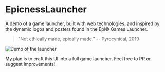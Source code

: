 # EpicnessLauncher
A demo of a game launcher, built with web technologies, and inspired by the dynamic logos and posters found in the Epi&copy; Games Launcher.

> "Not ethically made, epically made." -- Pyrocynical, 2019

![Demo of the launcher](https://github.com/TotalChris/EpicnessLauncher/blob/master/media/LaunchDemo.gif?raw=true "Demo of the launcher")

My plan is to craft this UI into a full game launcher. Feel free to PR or suggest improvements!

